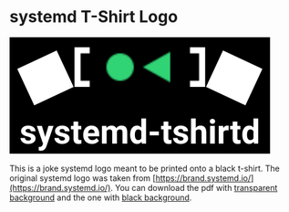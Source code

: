 # systemd T-Shirt Logo
![preview of the logo](./preview/systemd-tshirtd-black.svg)

This is a joke systemd logo meant to be printed onto a black t-shirt.
The original systemd logo was taken from [https://brand.systemd.io/](https://brand.systemd.io/).
You can download the pdf with 
[transparent background](https://gitlab.com/BoostCookie/systemd-tshirtd/-/jobs/artifacts/main/raw/systemd-tshirtd-transparent.pdf?job=typst-compile)
and the one with
[black background](https://gitlab.com/BoostCookie/systemd-tshirtd/-/jobs/artifacts/main/raw/systemd-tshirtd-black.pdf?job=typst-compile).
